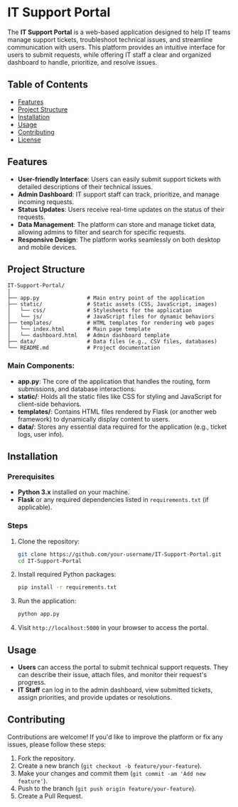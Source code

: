 
# IT Support Portal

The **IT Support Portal** is a web-based application designed to help IT teams manage support tickets, troubleshoot technical issues, and streamline communication with users. This platform provides an intuitive interface for users to submit requests, while offering IT staff a clear and organized dashboard to handle, prioritize, and resolve issues.

## Table of Contents

- [Features](#features)
- [Project Structure](#project-structure)
- [Installation](#installation)
- [Usage](#usage)
- [Contributing](#contributing)
- [License](#license)

## Features

- **User-friendly Interface**: Users can easily submit support tickets with detailed descriptions of their technical issues.
- **Admin Dashboard**: IT support staff can track, prioritize, and manage incoming requests.
- **Status Updates**: Users receive real-time updates on the status of their requests.
- **Data Management**: The platform can store and manage ticket data, allowing admins to filter and search for specific requests.
- **Responsive Design**: The platform works seamlessly on both desktop and mobile devices.

## Project Structure

```
IT-Support-Portal/
│
├── app.py               # Main entry point of the application
├── static/              # Static assets (CSS, JavaScript, images)
│   └── css/             # Stylesheets for the application
│   └── js/              # JavaScript files for dynamic behaviors
├── templates/           # HTML templates for rendering web pages
│   └── index.html       # Main page template
│   └── dashboard.html   # Admin dashboard template
├── data/                # Data files (e.g., CSV files, databases)
└── README.md            # Project documentation
```

### Main Components:

- **app.py**: The core of the application that handles the routing, form submissions, and database interactions.
- **static/**: Holds all the static files like CSS for styling and JavaScript for client-side behaviors.
- **templates/**: Contains HTML files rendered by Flask (or another web framework) to dynamically display content to users.
- **data/**: Stores any essential data required for the application (e.g., ticket logs, user info).

## Installation

### Prerequisites

- **Python 3.x** installed on your machine.
- **Flask** or any required dependencies listed in `requirements.txt` (if applicable).

### Steps

1. Clone the repository:
   ```bash
   git clone https://github.com/your-username/IT-Support-Portal.git
   cd IT-Support-Portal
   ```

2. Install required Python packages:
   ```bash
   pip install -r requirements.txt
   ```

3. Run the application:
   ```bash
   python app.py
   ```

4. Visit `http://localhost:5000` in your browser to access the portal.

## Usage

- **Users** can access the portal to submit technical support requests. They can describe their issue, attach files, and monitor their request's progress.
- **IT Staff** can log in to the admin dashboard, view submitted tickets, assign priorities, and provide updates or resolutions.

## Contributing

Contributions are welcome! If you'd like to improve the platform or fix any issues, please follow these steps:

1. Fork the repository.
2. Create a new branch (`git checkout -b feature/your-feature`).
3. Make your changes and commit them (`git commit -am 'Add new feature'`).
4. Push to the branch (`git push origin feature/your-feature`).
5. Create a Pull Request.

